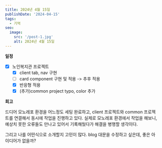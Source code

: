```yaml
---
title: 2024년 4월 15일
publishDate: '2024-04-15'
tags:
  - 기억
seo:
  image:
    src: '/post-1.jpg'
    alt: 2024년 4월 15일
---
```


**일정**

- [x] 노인복지관 프로젝트
  - [x] client tab, nav 구현
  - [ ] card component 구현 및 적용 -> 추후 적용
  - [x] 반응형 적용
  - [x] (추가)common project typo, color 추가

**회고**

드디어 모노레포 환경을 어느정도 세팅 완료하고, client 프로젝트와 common 프로젝트를 연결해서 동시에 작업을 진행하고 있다. 실제로 모노레포 환경에서 작업을 해보니, 예상치 못한 오류들도 만나고 있어서 기록해뒀다가 해결을 병행할 생각이다.

그리고 나를 어떤식으로 소개할지 고민이 많다. blog 대문을 수정하고 싶은데, 좋은 아이디어가 없을까?
